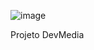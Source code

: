 ![image](https://github.com/user-attachments/assets/6333f3c7-3806-498d-8402-37b27a3ed45c)

Projeto DevMedia
